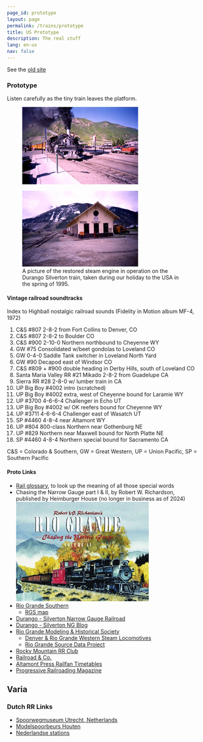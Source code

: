 ```yaml
---
page_id: prototype
layout: page
permalink: /trains/prototype
title: US Prototype
description: The real stuff
lang: en-us
nav: false
---
```


See the <a href="https://ebroerse.nl/trains/#proto">old site</a>

<h3><a id="proto">Prototype</a></h3>
<p>Listen carefully as the tiny train leaves the platform.</p>

<div class="w3-row">
<div class="w3-col s12 m6">
<figure><img src="/assets/img/trains/a2y012-kl.jpg" alt='Live steam in Durango, Spring 1995' class='w3-image'></figure>
</div>
<div class="w3-col s12 m6">
<figure>
<img src="/assets/img/trains/a2y013-kl.jpg" alt='Silverton Depot, Winter 1990' class='w3-image'>
<figcaption class="kleiner">A picture of the restored steam engine in operation on the Durango Silverton train, taken during our holiday to the USA in the spring of 1995.</figcaption>
</figure>
</div>
</div>

<h4>Vintage railroad soundtracks</h4>

<p>Index to Highball nostalgic railroad sounds (Fidelity in Motion album MF-4, 1972)</p>
<ol>
<li>C&amp;S #807 2-8-2 from Fort Collins to Denver, CO</li>
<li>C&amp;S #807 2-8-2 to Boulder CO</li>
<li>C&amp;S #900 2-10-0 Northern northbound to Cheyenne WY</li>
<li>GW #75 Consolidated w/beet gondolas to Loveland CO</li>
<li>GW 0-4-0 Saddle Tank switcher in Loveland North Yard</li>
<li>GW #90 Decapod east of Windsor CO</li>
<li>C&amp;S #809 + #900 double heading in Derby Hills, south of Loveland CO</li>
<li>Santa Maria Valley RR #21 Mikado 2-8-2 from Guadelupe CA</li>
<li>Sierra RR #28 2-8-0 w/ lumber train in CA</li>
<li>UP Big Boy #4002 intro (scratched)</li>
<li>UP Big Boy #4002 extra, west of Cheyenne bound for Laramie WY</li>
<li>UP #3700 4-6-6-4 Challenger in Echo UT</li>
<li>UP Big Boy #4002 w/ OK reefers bound for Cheyenne WY</li>
<li>UP #3711 4-6-6-4 Challenger east of Wasatch UT</li>
<li>SP #4460 4-8-4 near Altamont WY</li>
<li>UP #804 800-class Northern near Gothenburg NE</li>
<li>UP #829 Northern near Maxwell bound for North Platte NE</li>
<li>SP #4460 4-8-4 Northern special bound for Sacramento CA</li>
</ol>

<p>C&amp;S = Colorado &amp; Southern, GW = Great Western, UP = Union Pacific, SP = Southern Pacific</p>

<h4>Proto Links</h4>
<ul>
<li><a href="https://en.wikipedia.org/wiki/Rail_terminology">Rail glossary</a>, to look up the meaning of all those special words</li>
<li>Chasing the Narrow Gauge part I &amp; II, by Robert W. Richardson, published by Heimburger House (no longer in business as of 2024)<br>
<img src="/assets/img/trains/RioGrandeVol2.jpg" alt='Chasing the Narrow Gauge, part II: buy this graet book' class='w3-image'>
</li>
<li><a href="https://nn3.tripod.com/index.htm">Rio Grande Southern</a>
<ul>
<li><a href="https://nn3.tripod.com/rgsmap.htm">RGS map</a></li>
</ul></li>
<li><a href="https://www.durangotrain.com/">Durango - Silverton Narrow Gauge Railroad</a></li>
<li><a href="https://www.durangotrain.com/blog/">Durango - Silverton NG Blog</a></li>
<li><a href="https://www.drgw.org/">Rio Grande Modeling &amp; Historical Society</a>
<ul>
<li><a href="https://www.drgw.org/drgw/steam/">Denver &amp; Rio Grande Western Steam Locomotives</a></li>
<li><a href="https://www.drgw.org/raw_data/">Rio Grande Source Data Project</a></li>
</ul></li>
<li><a href="https://www.rockymtnrrclub.org/">Rocky Mountain RR Club</a></li>
<li><a href="https://www.freiwald.com/">Railroad &amp; Co.</a></li>
<li><a href="https://www.altamontpress.com/">Altamont Press Railfan Timetables</a></li>
<li><a href="https://www.progressiverailroading.com/">Progressive Railroading Magazine</a></li>
</ul>

<h2><a id="varia">Varia</a></h2>

<h3>Dutch RR Links</h3>
<ul>
<li><a href="https://www.spoorwegmuseum.nl/">Spoorwegmuseum Utrecht, Netherlands</a></li>
<li><a href="https://www.modelspoorbeurs.nl/">Modelspoorbeurs Houten</a></li>
<li><a href="https://www.stationsweb.nl/">Nederlandse stations</a></li>
</ul>
